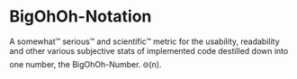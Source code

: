 # BigOhOh-Notation
A somewhat™ serious™ and scientific™ metric for the usability, readability and other various subjective stats of implemented code destilled down into one number, the BigOhOh-Number. 🝎(n).
